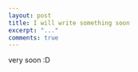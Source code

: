 ```yaml
---
layout: post
title: I will write something soon
excerpt: "..."
comments: true
---
```

  
very soon :D
